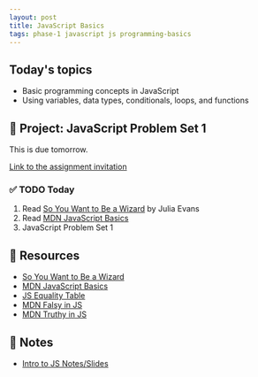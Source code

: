 ```yaml
---
layout: post
title: JavaScript Basics
tags: phase-1 javascript js programming-basics
---
```


## Today's topics

- Basic programming concepts in JavaScript
- Using variables, data types, conditionals, loops, and functions

## 🎯 Project: JavaScript Problem Set 1

This is due tomorrow.

[Link to the assignment invitation](https://classroom.github.com/a/ZP9ec3Be)

### ✅ TODO Today

1. Read [So You Want to Be a Wizard](https://jvns.ca/wizard-zine.pdf) by Julia Evans
2. Read [MDN JavaScript Basics](https://developer.mozilla.org/en-US/docs/Learn/Getting_started_with_the_web/JavaScript_basics)
4. JavaScript Problem Set 1

## 🔖 Resources

- [So You Want to Be a Wizard](https://jvns.ca/wizard-zine.pdf)
- [MDN JavaScript Basics](https://developer.mozilla.org/en-US/docs/Learn/Getting_started_with_the_web/JavaScript_basics)
- [JS Equality Table](https://dorey.github.io/JavaScript-Equality-Table/)
- [MDN Falsy in JS](https://developer.mozilla.org/en-US/docs/Glossary/Falsy)
- [MDN Truthy in JS](https://developer.mozilla.org/en-US/docs/Glossary/Truthy)

## 🦉 Notes

- [Intro to JS Notes/Slides](https://github.com/Momentum-Team-10/notes/blob/main/intro-js.md)


